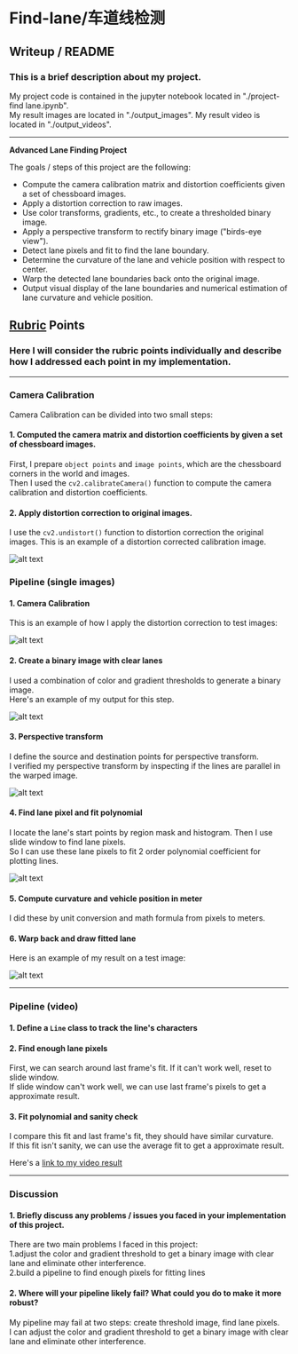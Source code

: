 # Find-lane/车道线检测

## Writeup / README

### This is a brief description about my project.  
My project code is contained in the jupyter notebook located in "./project-find lane.ipynb".  
My result images are located in "./output_images". My result video is located in "./output_videos".

---

**Advanced Lane Finding Project**

The goals / steps of this project are the following:

* Compute the camera calibration matrix and distortion coefficients given a set of chessboard images.
* Apply a distortion correction to raw images.
* Use color transforms, gradients, etc., to create a thresholded binary image.
* Apply a perspective transform to rectify binary image ("birds-eye view").
* Detect lane pixels and fit to find the lane boundary.
* Determine the curvature of the lane and vehicle position with respect to center.
* Warp the detected lane boundaries back onto the original image.
* Output visual display of the lane boundaries and numerical estimation of lane curvature and vehicle position.

[//]: # (Image References)

[image1]: ./output_images/test_undistorted.jpg "Undistorted"
[image2]: ./output_images/test_undistorted_lane.jpg "Undistorted Road"
[image3]: ./output_images/test_threshold_lane.jpg "Binary"
[image4]: ./output_images/test_warp_lane.jpg "Warp"
[image5]: ./output_images/test_fitted_lane.jpg "Fit Visual"
[image6]: ./output_images/test_result_lane.jpg "Output"
[video1]: ./output_videos/result_project_video.mp4 "Video"

## [Rubric](https://review.udacity.com/#!/rubrics/571/view) Points

### Here I will consider the rubric points individually and describe how I addressed each point in my implementation.  

---

### Camera Calibration

Camera Calibration can be divided into two small steps: 

#### 1. Computed the camera matrix and distortion coefficients by given a set of chessboard images.

First, I prepare `object points` and `image points`, which are the chessboard corners in the world and images.  
Then I used the `cv2.calibrateCamera()` function to compute the camera calibration and distortion coefficients.  

#### 2. Apply distortion correction to original images.

I use the `cv2.undistort()` function to distortion correction the original images. 
This is an example of a distortion corrected calibration image.

![alt text][image1]

### Pipeline (single images)

#### 1. Camera Calibration

This is an example of how I apply the distortion correction to test images:

![alt text][image2]

#### 2. Create a binary image with clear lanes

I used a combination of color and gradient thresholds to generate a binary image.  
Here's an example of my output for this step.

![alt text][image3]

#### 3. Perspective transform

I define the source and destination points for perspective transform.  
I verified my perspective transform by inspecting if the lines are parallel in the warped image.

![alt text][image4]

#### 4. Find lane pixel and fit polynomial

I locate the lane's start points by region mask and histogram. Then I use slide window to find lane pixels.  
So I can use these lane pixels to fit 2 order polynomial coefficient for plotting lines.

![alt text][image5]

#### 5. Compute curvature and vehicle position in meter

I did these by unit conversion and math formula from pixels to meters.

#### 6. Warp back and draw fitted lane

Here is an example of my result on a test image:

![alt text][image6]

---

### Pipeline (video)

#### 1. Define a `Line` class to track the line's characters
#### 2. Find enough lane pixels 
First, we can search around last frame's fit.  If it can't work well, reset to slide window.  
If slide window can't work well, we can use last frame's pixels to get a approximate result.  
#### 3. Fit polynomial and sanity  check 
I compare this fit and last frame's fit, they should have similar curvature.  
If this fit isn't sanity, we can use the average fit to get a approximate result.  

Here's a [link to my video result](./output_videos/result_project_video.mp4)

---

### Discussion

#### 1. Briefly discuss any problems / issues you faced in your implementation of this project.  

There are two main problems I faced in this project:  
1.adjust the color and gradient threshold to get a binary image with clear lane and eliminate other interference.  
2.build a pipeline to find enough pixels for fitting lines

#### 2. Where will your pipeline likely fail?  What could you do to make it more robust?

My pipeline may fail at two steps: create threshold image, find lane pixels.  
I can adjust the color and gradient threshold to get a binary image with clear lane and eliminate other interference.

